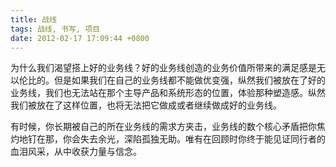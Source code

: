 ```yaml
---
title: 战线
tags: 战线, 书写, 项目
date: 2012-02-17 17:09:44 +0800
---
```



为什么我们渴望搭上好的业务线？好的业务线创造的业务价值所带来的满足感是无以伦比的。但是如果我们在自己的业务线都不能做优变强，纵然我们被放在了好的业务线，我们也无法站在那个主导产品和系统形态的位置，体验那种塑造感。纵然我们被放在了这样位置，也将无法把它做成或者继续做成好的业务线。

有时候，你长期被自己的所在业务线的需求方夹击，业务线的数个核心矛盾把你焦灼地钉在那，你会失去余光，深陷孤独无助。唯有在回顾时你终于能见证同行者的血泪风采，从中收获力量与信念。

